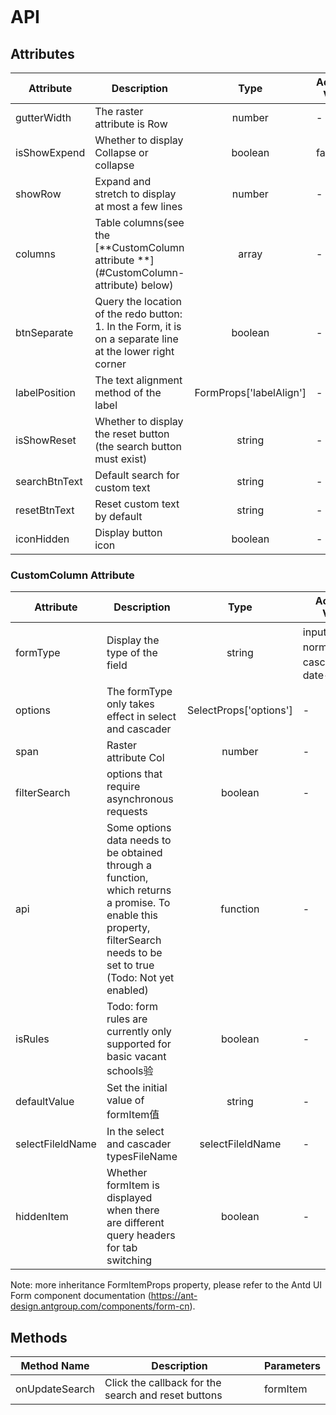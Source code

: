 ```javascript

```

# API

## Attributes

| Attribute     | Description                                                                                               |          Type           | Accepted Values | Default |
| ------------- | --------------------------------------------------------------------------------------------------------- | :---------------------: | --------------- | :-----: |
| gutterWidth   | The raster attribute is Row                                                                               |         number          | -               |   24    |
| isShowExpend  | Whether to display Collapse or collapse                                                                   |         boolean         | false           |
| showRow       | Expand and stretch to display at most a few lines                                                         |         number          | -               |    -    |
| columns       | Table columns(see the [**CustomColumn attribute **](#CustomColumn- attribute) below)                      |          array          | -               |    -    |
| btnSeparate   | Query the location of the redo button: 1. In the Form, it is on a separate line at the lower right corner |         boolean         | -               |    -    |
| labelPosition | The text alignment method of the label                                                                    | FormProps['labelAlign'] | -               |
| isShowReset   | Whether to display the reset button (the search button must exist)                                        |         string          | -               |  true   |
| searchBtnText | Default search for custom text                                                                            |         string          | -               | search  |
| resetBtnText  | Reset custom text by default                                                                              |         string          | -               |  reset  |
| iconHidden    | Display button icon                                                                                       |         boolean         | -               |  true   |

### CustomColumn Attribute

| Attribute        | Description                                                                                                                                                               |          Type          | Accepted Values                            | Default |
| ---------------- | ------------------------------------------------------------------------------------------------------------------------------------------------------------------------- | :--------------------: | ------------------------------------------ | :-----: |
| formType         | Display the type of the field                                                                                                                                             |         string         | input、normalSelect、cascader、date-picker |    -    |
| options          | The formType only takes effect in select and cascader                                                                                                                     | SelectProps['options'] | -                                          |    -    |
| span             | Raster attribute Col                                                                                                                                                      |         number         | -                                          |    6    |
| filterSearch     | options that require asynchronous requests                                                                                                                                |        boolean         | -                                          |  false  |
| api              | Some options data needs to be obtained through a function, which returns a promise. To enable this property, filterSearch needs to be set to true (Todo: Not yet enabled) |        function        | -                                          |    -    |
| isRules          | Todo: form rules are currently only supported for basic vacant schools验                                                                                                  |        boolean         | -                                          |  false  |
| defaultValue     | Set the initial value of formItem值                                                                                                                                       |         string         | -                                          |    -    |
| selectFileldName | In the select and cascader typesFileName                                                                                                                                  |    selectFileldName    | -                                          |  null   |
| hiddenItem       | Whether formItem is displayed when there are different query headers for tab switching                                                                                    |        boolean         | -                                          |  false  |

Note: more inheritance FormItemProps property, please refer to the Antd UI Form component documentation (https://ant-design.antgroup.com/components/form-cn).

## Methods

| Method Name    | Description                                         | Parameters |
| -------------- | --------------------------------------------------- | ---------- |
| onUpdateSearch | Click the callback for the search and reset buttons | formItem   |
